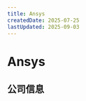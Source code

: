 ```yaml
---
title: Ansys
createdDate: 2025-07-25
lastUpdated: 2025-09-03
---
```


# Ansys

## 公司信息

<DirectHireCompanyTable state="pennsylvania" city="canonsburg" companyJsonFileName="ansys" />
